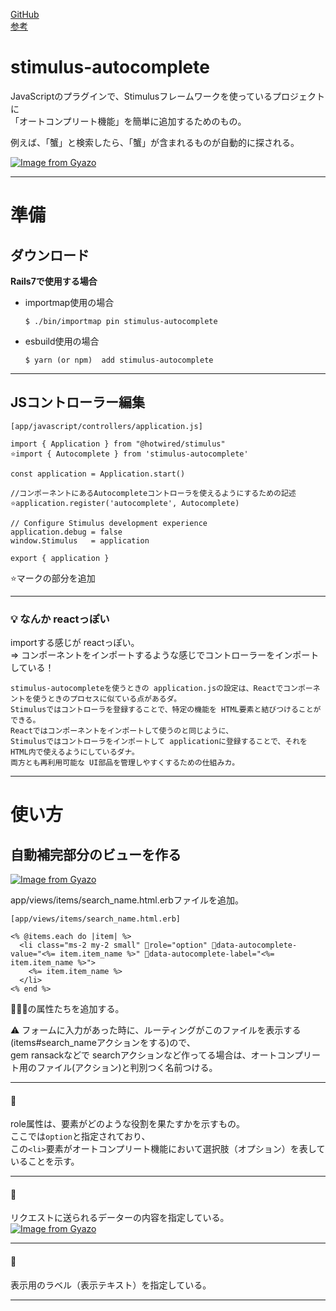 [GitHub](https://github.com/afcapel/stimulus-autocomplete)  
[参考](https://qiita.com/Yamamoto-Masaya1122/items/879d6eb540ce4e05cfe5#%E3%81%AF%E3%81%98%E3%82%81%E3%81%AB)

# stimulus-autocomplete
JavaScriptのプラグインで、Stimulusフレームワークを使っているプロジェクトに  
「オートコンプリート機能」を簡単に追加するためのもの。

例えば、「蟹」と検索したら、「蟹」が含まれるものが自動的に探される。

[![Image from Gyazo](https://i.gyazo.com/6198c22e80020597b6a0e8febc3fb25a.png)](https://gyazo.com/6198c22e80020597b6a0e8febc3fb25a)
***

# 準備
## ダウンロード
**Rails7で使用する場合**
- importmap使用の場合
  ~~~
  $ ./bin/importmap pin stimulus-autocomplete
  ~~~
- esbuild使用の場合
  ~~~
  $ yarn (or npm)  add stimulus-autocomplete
  ~~~
***

## JSコントローラー編集
~~~
[app/javascript/controllers/application.js]

import { Application } from "@hotwired/stimulus"
⭐️import { Autocomplete } from 'stimulus-autocomplete'

const application = Application.start()

//コンポーネントにあるAutocompleteコントローラを使えるようにするための記述
⭐️application.register('autocomplete', Autocomplete)

// Configure Stimulus development experience
application.debug = false
window.Stimulus   = application

export { application }
~~~
⭐️マークの部分を追加
***

### 💡 なんか reactっぽい
importする感じが reactっぽい。  
=> コンポーネントをインポートするような感じでコントローラーをインポートしている！
~~~
stimulus-autocompleteを使うときの application.jsの設定は、Reactでコンポーネントを使うときのプロセスに似ている点があるダ。
Stimulusではコントローラを登録することで、特定の機能を HTML要素と結びつけることができる。
Reactではコンポーネントをインポートして使うのと同じように、
Stimulusではコントローラをインポートして applicationに登録することで、それを HTML内で使えるようにしているダナ。
両方とも再利用可能な UI部品を管理しやすくするための仕組みカ。
~~~
***

# 使い方
## 自動補完部分のビューを作る
[![Image from Gyazo](https://i.gyazo.com/ccddd3b01d46205a049f05b7ee8cc977.png)](https://gyazo.com/ccddd3b01d46205a049f05b7ee8cc977)

app/views/items/search_name.html.erbファイルを追加。
~~~
[app/views/items/search_name.html.erb]

<% @items.each do |item| %>
  <li class="ms-2 my-2 small" 💚role="option" 💙data-autocomplete-value="<%= item.item_name %>" 🧡data-autocomplete-label="<%= item.item_name %>">
    <%= item.item_name %>
  </li>
<% end %>
~~~
💚💙🧡の属性たちを追加する。 

⚠️ フォームに入力があった時に、ルーティングがこのファイルを表示する(items#search_nameアクションをする)ので、  
gem ransackなどで searchアクションなど作ってる場合は、オートコンプリート用のファイル(アクション)と判別つく名前つける。
***

#### 💚
role属性は、要素がどのような役割を果たすかを示すもの。  
ここでは`option`と指定されており、  
この`<li>`要素がオートコンプリート機能において選択肢（オプション）を表していることを示す。
***

#### 💙 
リクエストに送られるデーターの内容を指定している。  
[![Image from Gyazo](https://i.gyazo.com/638b9225aa417512bef1a25d318dcc02.png)](https://gyazo.com/638b9225aa417512bef1a25d318dcc02)  
***

#### 🧡
表示用のラベル（表示テキスト）を指定している。
*** 

## 
